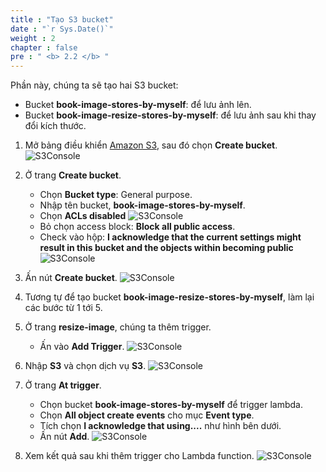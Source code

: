 ```yaml
---
title : "Tạo S3 bucket"
date : "`r Sys.Date()`"
weight : 2
chapter : false
pre : " <b> 2.2 </b> "
---
```

Phần này, chúng ta sẽ tạo hai S3 bucket:
- Bucket **book-image-stores-by-myself**: để lưu ảnh lên.
- Bucket **book-image-resize-stores-by-myself**: để lưu ảnh sau khi thay đổi kích thước.

1. Mở bảng điều khiển [Amazon S3](https://s3.console.aws.amazon.com/s3/get-started?region=ap-southeast-2), sau đó chọn **Create bucket**.
![S3Console](/images/temp/1/8.png?featherlight=false&width=90pc)

2. Ở trang **Create bucket**.
    - Chọn **Bucket type**: General purpose.
    - Nhập tên bucket, **book-image-stores-by-myself**.
    - Chọn **ACLs disabled**
  ![S3Console](/images/temp/1/9.png?featherlight=false&width=90pc)
    - Bỏ chọn access block: **Block all public access**.
    - Check vào hộp: **I acknowledge that the current settings might result in this bucket and the objects within becoming public**
  ![S3Console](/images/temp/1/10.png?featherlight=false&width=90pc)

3. Ấn nút **Create bucket**.
![S3Console](/images/temp/1/11.png?featherlight=false&width=90pc)

4. Tương tự để tạo bucket **book-image-resize-stores-by-myself**, làm lại các bước từ 1 tới 5.

5. Ở trang **resize-image**, chúng ta thêm trigger.
    - Ấn vào **Add Trigger**.
![S3Console](/images/temp/1/12.png?featherlight=false&width=90pc)

6. Nhập **S3** và chọn dịch vụ **S3**.
![S3Console](/images/temp/1/13.png?featherlight=false&width=90pc)

7. Ở trang **At trigger**.
    - Chọn bucket **book-image-stores-by-myself** để trigger lambda.
    - Chọn **All object create events** cho mục **Event type**.
    - Tích chọn **I acknowledge that using....** như hình bên dưới.
    - Ấn nút **Add**.
![S3Console](/images/temp/1/14.png?featherlight=false&width=90pc)

10. Xem kết quả sau khi thêm trigger cho Lambda function.
![S3Console](/images/temp/1/15.png?featherlight=false&width=90pc)






